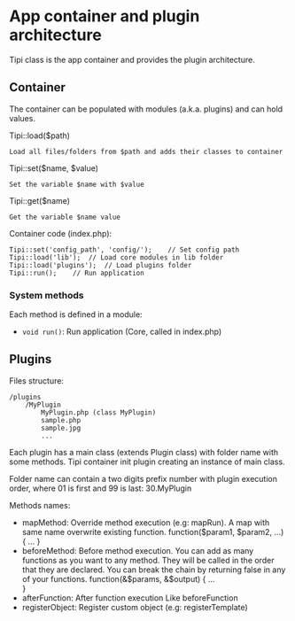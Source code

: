 <!--
métodos mágicos: keyObjectMember
	member=property/method)
los métodos reciben el contexto con los argumentos de llamada, el container que permite obtener instancias, el handler previo, métodos para para la propagación...
Pluggable
Hookable
nombre método: keyObjectMemberNN (p.ej: beforeRender10)
Flight PHP: Routing
	Extending
	Variables
	Views
	Error Handling
	Requests
	Stopping
	Framework Methods
	Framework Instance
Lumen
IMPLEMENTACION EN PHP!
morphus/
before/after con params normales y return normal. Reciben $app (Tipi). Posibilidad de manejar la cadena de ejecución (incluso para map) con return $app->break/skip/methodBreak/breakMethod($return_value); o return $app->continue/next/methodContinue/continueMethod($return_value)
https://github.com/getgrav/grav-plugin-markdown-notices/blob/develop/markdown-notices.php
https://craftcms.com/docs/plugins/introduction
Service/Microservice
http://nibble-development.com/nibble-framework-php-plugin-based-framework/
Event/Hook
https://dzone.com/articles/practical-php-patterns/basic/practical-php-patterns-plugin
PHP League
https://github.com/jarektkaczyk/hookable
https://www.npmjs.com/package/hookable
https://www.npmjs.com/package/make-it-hookable
Container
Factory
FlightPHP
https://stackoverflow.com/questions/10053479/a-php-plugin-architecture
https://stackoverflow.com/questions/2315289/plugin-architecture-in-php
https://stackoverflow.com/questions/22550323/hook-plugin-architecture-in-php
https://blog.shameerc.com/2010/12/simple-plugin-architecture-using-php5-reflection-api.html
https://www.barik.net/archive/2006/05/04/181727/	-> phpplugins-barik.pdf
https://laracasts.com/discuss/channels/general-discussion/plugin-architecture-and-project-organisation
http://www.devnetwork.net/viewtopic.php?f=6&t=101012
https://softwareengineering.stackexchange.com/questions/262062/would-this-be-considered-a-plugin-or-template-type-architecture
https://github.com/zumba/symbiosis
https://www.reddit.com/r/PHP/comments/33ojvv/plugin_architecture_can_anyone_recommend_a/
https://pydio.com/en/docs/developer-guide-v8/plugin-architecture
Flight
https://lumen.laravel.com/docs/5.5/container
https://lumen.laravel.com/docs/5.5/providers
https://lumen.laravel.com/docs/5.5/events
google: Developing a Plugin Architecture for PHP Applications
Where:

* action:
	* do: implements action execution
	* before: before action execution
	* after: after action execution
	* get?
	* set?
	* eval?
	* new? (estático)
	* extend?
* object: object/class name
-->
# App container and plugin architecture

Tipi class is the app container and provides the plugin architecture.

## Container

The container can be populated with modules (a.k.a. plugins) and can hold values.

Tipi::load($path)

	Load all files/folders from $path and adds their classes to container
	
Tipi::set($name, $value)

	Set the variable $name with $value
	
Tipi::get($name)

	Get the variable $name value
	
Container code (index.php):

```
Tipi::set('config_path', 'config/');	// Set config path
Tipi::load('lib');	// Load core modules in lib folder
Tipi::load('plugins');	// Load plugins folder
Tipi::run();	// Run application
```

### System methods

Each method is defined in a module:

* `void run()`: Run application (Core, called in index.php)

## Plugins

Files structure:

	/plugins
		/MyPlugin
			MyPlugin.php (class MyPlugin)
			sample.php
			sample.jpg
			...

Each plugin has a main class (extends Plugin class) with folder name with some methods. Tipi container init plugin creating an instance of main class.

Folder name can contain a two digits prefix number with plugin execution order, where 01 is first and 99 is last: 30.MyPlugin

Methods names:

* mapMethod: Override method execution (e.g: mapRun). A map with same name overwrite existing function.
	function($param1, $param2, ...) { ... }
* beforeMethod: Before method execution. You can add as many functions as you want to any method. They will be called in the order that they are declared. You can break the chain by returning false in any of your functions.
	function(&$params, &$output) {
		...		
	}
* afterFunction: After function execution
	Like beforeFunction
* registerObject: Register custom object (e.g: registerTemplate)
